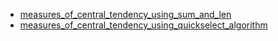 - [measures_of_central_tendency_using_sum_and_len](measures_of_central_tendency_using_sum_and_len/README.md)
- [measures_of_central_tendency_using_quickselect_algorithm](measures_of_central_tendency_using_quickselect_algorithm/README.md)
